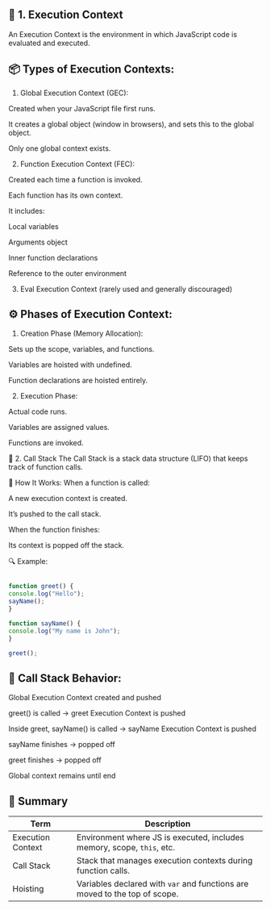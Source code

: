## 🧠 1. Execution Context
An Execution Context is the environment in which JavaScript code is evaluated and executed.

## 📦 Types of Execution Contexts:
1. Global Execution Context (GEC):

Created when your JavaScript file first runs.

It creates a global object (window in browsers), and sets this to the global object.

Only one global context exists.

2. Function Execution Context (FEC):

Created each time a function is invoked.

Each function has its own context.

It includes:

Local variables

Arguments object

Inner function declarations

Reference to the outer environment

3. Eval Execution Context (rarely used and generally discouraged)

## ⚙️ Phases of Execution Context:
1. Creation Phase (Memory Allocation):

Sets up the scope, variables, and functions.

Variables are hoisted with undefined.

Function declarations are hoisted entirely.

2. Execution Phase:

Actual code runs.

Variables are assigned values.

Functions are invoked.

🧱 2. Call Stack
The Call Stack is a stack data structure (LIFO) that keeps track of function calls.

🔄 How It Works:
When a function is called:

A new execution context is created.

It’s pushed to the call stack.

When the function finishes:

Its context is popped off the stack.

🔍 Example:
```javascript

function greet() {
console.log("Hello");
sayName();
}

function sayName() {
console.log("My name is John");
}

greet();
```
## 🧾 Call Stack Behavior:
Global Execution Context created and pushed

greet() is called → greet Execution Context is pushed

Inside greet, sayName() is called → sayName Execution Context is pushed

sayName finishes → popped off

greet finishes → popped off

Global context remains until end

## 📝 Summary
| Term              | Description                                                                |
| ----------------- | -------------------------------------------------------------------------- |
| Execution Context | Environment where JS is executed, includes memory, scope, `this`, etc.     |
| Call Stack        | Stack that manages execution contexts during function calls.               |
| Hoisting          | Variables declared with `var` and functions are moved to the top of scope. |
